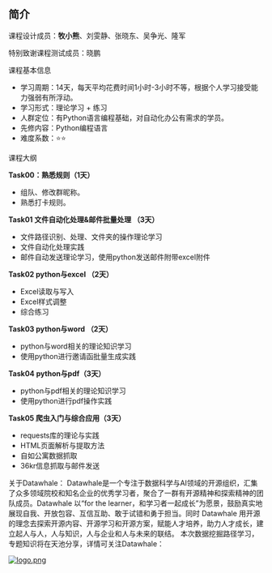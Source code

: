 ﻿## 简介

课程设计成员：**牧小熊**、刘雯静、张晓东、吴争光、隆军

特别致谢课程测试成员：晓鹏

课程基本信息

- 学习周期：14天，每天平均花费时间1小时-3小时不等，根据个人学习接受能力强弱有所浮动。
- 学习形式：理论学习 + 练习
- 人群定位：有Python语言编程基础，对自动化办公有需求的学员。
- 先修内容：Python编程语言
- 难度系数：⭐⭐

课程大纲

**Task00：熟悉规则（1天）**
- 组队、修改群昵称。
- 熟悉打卡规则。


**Task01 文件自动化处理&邮件批量处理 （3天）**
- 文件路径识别、处理、文件夹的操作理论学习
- 文件自动化处理实践
- 邮件自动发送理论学习，使用python发送邮件附带excel附件

**Task02 python与excel （2天）**
- Excel读取与写入
- Excel样式调整
- 综合练习

**Task03 python与word （2天）**
- python与word相关的理论知识学习
- 使用python进行邀请函批量生成实践

**Task04  python与pdf（3天）**
- python与pdf相关的理论知识学习
- 使用python进行pdf操作实践

**Task05  爬虫入门与综合应用（3天）**
- requests库的理论与实践
- HTML页面解析与提取方法
- 自如公寓数据抓取
- 36kr信息抓取与邮件发送

关于Datawhale： Datawhale是一个专注于数据科学与AI领域的开源组织，汇集了众多领域院校和知名企业的优秀学习者，聚合了一群有开源精神和探索精神的团队成员。Datawhale 以“for the learner，和学习者一起成长”为愿景，鼓励真实地展现自我、开放包容、互信互助、敢于试错和勇于担当。同时 Datawhale 用开源的理念去探索开源内容、开源学习和开源方案，赋能人才培养，助力人才成长，建立起人与人，人与知识，人与企业和人与未来的联结。 本次数据挖掘路径学习，专题知识将在天池分享，详情可关注Datawhale：

[![logo.png](https://camo.githubusercontent.com/8578ee173c78b587d5058439bbd0b98fa39c173def229a8c3d957e62aac0b649/68747470733a2f2f696d672d626c6f672e6373646e696d672e636e2f323032303039313330313032323639382e706e67237069635f63656e746572)](https://camo.githubusercontent.com/8578ee173c78b587d5058439bbd0b98fa39c173def229a8c3d957e62aac0b649/68747470733a2f2f696d672d626c6f672e6373646e696d672e636e2f323032303039313330313032323639382e706e67237069635f63656e746572)
